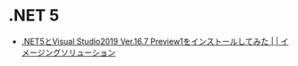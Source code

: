 # .NET 5

- [.NET5とVisual Studio2019 Ver.16.7 Preview1をインストールしてみた | | イメージングソリューション](https://imagingsolution.net/program/visualstudio2019v167p1/)
